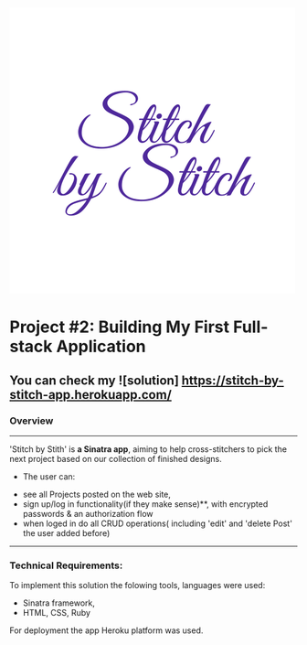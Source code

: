 
![Stitch By Stitch ](/public/logo.png "Logo ")

# Project #2: Building My First Full-stack Application

## You can check my ![solution] https://stitch-by-stitch-app.herokuapp.com/
### Overview
---
'Stitch by Stith' is **a Sinatra app**, aiming to help cross-stitchers to pick the next project based on our collection of finished designs. 

* The user can:
- see all Projects posted on the web site,
- sign up/log in functionality(if they make sense)**, with encrypted passwords & an authorization flow
- when loged in do all CRUD operations( including 'edit' and 'delete Post' the user added before)

---

### Technical Requirements:

To implement this solution the folowing tools, languages were used: 
+ Sinatra framework,
+ HTML, CSS, Ruby

For deployment the app Heroku platform was used.



